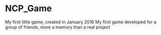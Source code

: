 # NCP_Game
My first little game, created in January 2016
My first game developed for a group of friends, more a memory than a real project
